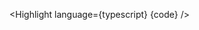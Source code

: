 <script lang="ts">
  import { Highlight } from 'svelte-rune-highlight';
  import typescript from "svelte-rune-highlight/languages/typescript";
  const code = "const add = (a: number, b: number) => a + b;";
</script>

<Highlight language={typescript} {code} />